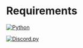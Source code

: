 
# Requirements

[![Python](https://img.shields.io/badge/python-3670A0?style=for-the-badge&logo=python&logoColor=ffdd54)](https://www.python.org/downloads/)

[![Discord.py](https://img.shields.io/website?label=discord.py.com&style=for-the-badge&url=https://discordpy.readthedocs.io/en/stable/#getting-started)](https://discordpy.readthedocs.io/en/stable/#getting-started)
